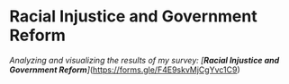 # Racial Injustice and Government Reform
_Analyzing and visualizing the results of my survey: [**Racial Injustice and Government Reform**]_(https://forms.gle/F4E9skvMjCgYvc1C9)
